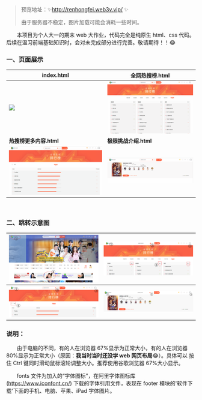> 预览地址：✨http://renhongfei.web3v.vip/ ✨
>
> 由于服务器不稳定，图片加载可能会消耗一些时间。

&emsp;&emsp;本项目为个人大一的期末 web 大作业，代码完全是纯原生 html、css 代码。后续在温习前端基础知识时，会对未完成部分进行完善。敬请期待！！😂

### 一、页面展示

| index.html                                                                                                               | 全网热搜榜.html                                                                                                          |
| ------------------------------------------------------------------------------------------------------------------------ | ------------------------------------------------------------------------------------------------------------------------ |
| ![](https://github.com/Lencamo/imitate-tencent-video/blob/main/resource/README/2298634-20210812153029171-1734049677.gif) | ![](https://github.com/Lencamo/imitate-tencent-video/blob/main/resource/README/2298634-20210812152504539-1114160874.gif) |
| **热搜榜更多内容.html**                                                                                                  | **极限挑战介绍.html**                                                                                                    |
| ![](https://github.com/Lencamo/imitate-tencent-video/blob/main/resource/README/2298634-20210812152547694-1009071204.gif) | ![](https://github.com/Lencamo/imitate-tencent-video/blob/main/resource/README/2298634-20210812152531560-2059410940.gif) |

<br/>

### 二、跳转示意图

| ![](https://github.com/Lencamo/imitate-tencent-video/blob/main/resource/README/2298634-20210812152408652-968958664.png)  | ![](https://github.com/Lencamo/imitate-tencent-video/blob/main/resource/README/2298634-20210812152443814-1585827733.png) |
| ------------------------------------------------------------------------------------------------------------------------ | ------------------------------------------------------------------------------------------------------------------------ |
| ![](https://github.com/Lencamo/imitate-tencent-video/blob/main/resource/README/2298634-20210812152451968-2003463503.png) | ![](https://github.com/Lencamo/imitate-tencent-video/blob/main/resource/README/2298634-20210812152432248-615769345.png)  |

### 说明：

&emsp;&emsp;由于电脑的不同，有的人在浏览器 67%显示为正常大小，有的人在浏览器 80%显示为正常大小（原因：**我当时当时还没学 web 网页布局**😂）。具体可以 按住 Ctrl 键同时滑动鼠标滚轮调整大小。推荐使用谷歌浏览器 67%大小显示。

&emsp;&emsp;fonts 文件为加入的“字体图标”，在阿里字体图标库(https://www.iconfont.cn/) 下载的字体引用文件，表现在 footer 模块的'软件下载'下面的手机、电脑、苹果、iPad 字体图片。
